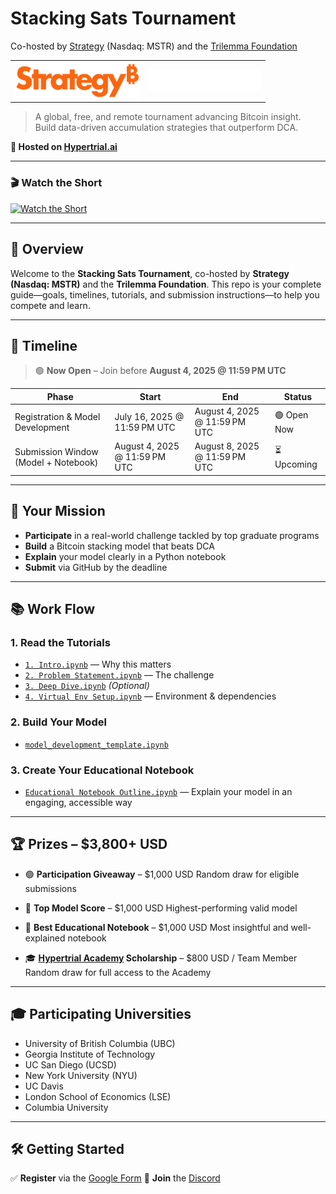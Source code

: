 # Stacking Sats Tournament

Co-hosted by [Strategy](https://www.strategy.com/) (Nasdaq: MSTR) and the [Trilemma Foundation](https://www.trilemma.foundation)

<table>
  <tr>
    <td align="center">
      <a href="https://www.strategy.com/">
        <img src="./assets/strategy.png" alt="Strategy" width="200"/>
      </a>
    </td>
    <td align="center">
      <a href="https://www.trilemma.foundation/">
        <img src="./assets/trilemma_foundation_white.png" alt="Trilemma Foundation" width="180"/>
      </a>
    </td>
  </tr>
</table>

> A global, free, and remote tournament advancing Bitcoin insight. <br>
> Build data-driven accumulation strategies that outperform DCA.

**🚀 Hosted on [Hypertrial.ai](https://www.hypertrial.ai/)**

---

### 🎬 Watch the Short

[![Watch the Short](https://img.youtube.com/vi/tE7GJpbGotg/0.jpg)](https://youtube.com/shorts/tE7GJpbGotg)

---

## 🏁 Overview

Welcome to the **Stacking Sats Tournament**, co-hosted by **Strategy (Nasdaq: MSTR)** and the **Trilemma Foundation**.
This repo is your complete guide—goals, timelines, tutorials, and submission instructions—to help you compete and learn.

---

## 📅 Timeline

> 🟢 **Now Open** – Join before **August 4, 2025 @ 11:59 PM UTC**

| **Phase**                            | **Start**                     | **End**                       | **Status**  |
| ------------------------------------ | ----------------------------- | ----------------------------- | ----------- |
| Registration & Model Development     | July 16, 2025 @ 11:59 PM UTC  | August 4, 2025 @ 11:59 PM UTC | 🟢 Open Now |
| Submission Window (Model + Notebook) | August 4, 2025 @ 11:59 PM UTC | August 8, 2025 @ 11:59 PM UTC | ⏳ Upcoming  |

---

## 🎯 Your Mission

* **Participate** in a real-world challenge tackled by top graduate programs
* **Build** a Bitcoin stacking model that beats DCA
* **Explain** your model clearly in a Python notebook
* **Submit** via GitHub by the deadline

---

## 📚 Work Flow

### 1. Read the Tutorials

* [`1. Intro.ipynb`](./tutorials/1.%20Intro.ipynb) — Why this matters
* [`2. Problem Statement.ipynb`](./tutorials/2.%20Problem%20Statement.ipynb) — The challenge
* [`3. Deep Dive.ipynb`](./tutorials/3.%20Problem%20Statement%20Deep%20Dive.ipynb) *(Optional)*
* [`4. Virtual Env Setup.ipynb`](./tutorials/4.%20Virtual%20Env%20Setup.ipynb) — Environment & dependencies

### 2. Build Your Model

* [`model_development_template.ipynb`](./model-development/model_development_template.ipynb)

### 3. Create Your Educational Notebook

* [`Educational Notebook Outline.ipynb`](./educational-notebook/Educational%20Notebook%20Outline.ipynb) — Explain your model in an engaging, accessible way

---

## 🏆 Prizes – \$3,800+ USD

* 🟢 **Participation Giveaway** – \$1,000 USD
  Random draw for eligible submissions

* 🧠 **Top Model Score** – \$1,000 USD
  Highest-performing valid model

* 📘 **Best Educational Notebook** – \$1,000 USD
  Most insightful and well-explained notebook

* 🎓 **[Hypertrial Academy](https://www.hypertrial.ai/academy) Scholarship** – \$800 USD / Team Member
  Random draw for full access to the Academy

---

## 🎓 Participating Universities

* University of British Columbia (UBC)
* Georgia Institute of Technology
* UC San Diego (UCSD)
* New York University (NYU)
* UC Davis
* London School of Economics (LSE)
* Columbia University

---

## 🛠️ Getting Started

✅ **Register** via the [Google Form](https://docs.google.com/forms/d/e/1FAIpQLScCv50wbM2_d49-9byMRdhoNzQMBzMW8-a5eA8VpzvtMw8BJg/viewform?usp=header)
💬 **Join** the [Discord](https://discord.gg/9CrmawQVRZ)

